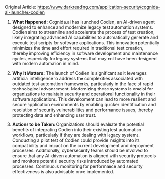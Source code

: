 Original Article: https://www.darkreading.com/application-security/cognida-ai-launches-codien

1) **What Happened:** Cognida.ai has launched Codien, an AI-driven agent designed to enhance and modernize legacy test automation systems. Codien aims to streamline and accelerate the process of test creation, likely integrating advanced AI capabilities to automatically generate and execute test scripts for software applications. This innovation potentially minimizes the time and effort required in traditional test creation, thereby improving efficiency in software development and maintenance cycles, especially for legacy systems that may not have been designed with modern automation in mind.

2) **Why It Matters:** The launch of Codien is significant as it leverages artificial intelligence to address the complexities associated with outdated test automation frameworks, particularly in the face of rapid technological advancement. Modernizing these systems is crucial for organizations to maintain security and operational functionality in their software applications. This development can lead to more resilient and secure application environments by enabling quicker identification and resolution of security vulnerabilities and performance issues, thereby protecting data and enhancing user trust.

3) **Actions to be Taken:** Organizations should evaluate the potential benefits of integrating Codien into their existing test automation workflows, particularly if they are dealing with legacy systems. Conducting a pilot test of Codien could provide insights into its compatibility and impact on the current development and deployment processes. Additionally, cybersecurity teams should be involved to ensure that any AI-driven automation is aligned with security protocols and monitors potential security risks introduced by automated processes. Continuous monitoring for performance and security effectiveness is also advisable once implemented.